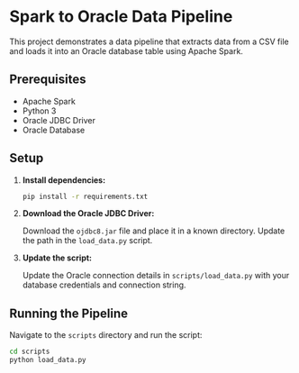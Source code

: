 # Spark to Oracle Data Pipeline

This project demonstrates a data pipeline that extracts data from a CSV file and loads it into an Oracle database table using Apache Spark.

## Prerequisites

- Apache Spark
- Python 3
- Oracle JDBC Driver
- Oracle Database

## Setup

1. **Install dependencies:**

    ```sh
    pip install -r requirements.txt
    ```

2. **Download the Oracle JDBC Driver:**

    Download the `ojdbc8.jar` file and place it in a known directory. Update the path in the `load_data.py` script.

3. **Update the script:**

    Update the Oracle connection details in `scripts/load_data.py` with your database credentials and connection string.

## Running the Pipeline

Navigate to the `scripts` directory and run the script:

```sh
cd scripts
python load_data.py
